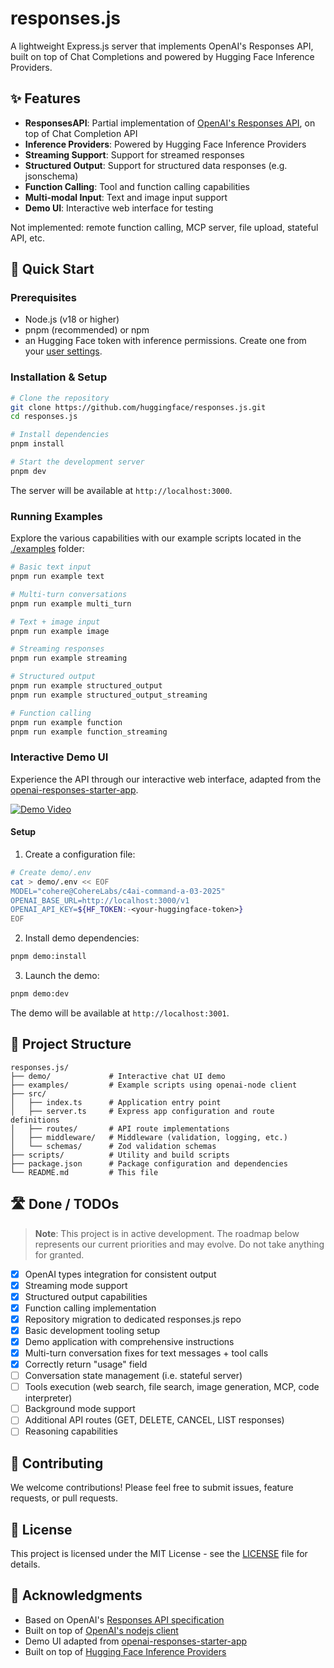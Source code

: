 # responses.js

A lightweight Express.js server that implements OpenAI's Responses API, built on top of Chat Completions and powered by Hugging Face Inference Providers.

## ✨ Features

- **ResponsesAPI**: Partial implementation of [OpenAI's Responses API](https://platform.openai.com/docs/api-reference/responses), on top of Chat Completion API
- **Inference Providers**: Powered by Hugging Face Inference Providers
- **Streaming Support**: Support for streamed responses
- **Structured Output**: Support for structured data responses (e.g. jsonschema)
- **Function Calling**: Tool and function calling capabilities
- **Multi-modal Input**: Text and image input support
- **Demo UI**: Interactive web interface for testing

Not implemented: remote function calling, MCP server, file upload, stateful API, etc.

## 🚀 Quick Start

### Prerequisites

- Node.js (v18 or higher)
- pnpm (recommended) or npm
- an Hugging Face token with inference permissions. Create one from your [user settings](https://huggingface.co/settings/tokens).

### Installation & Setup

```bash
# Clone the repository
git clone https://github.com/huggingface/responses.js.git
cd responses.js

# Install dependencies
pnpm install

# Start the development server
pnpm dev
```

The server will be available at `http://localhost:3000`.

### Running Examples

Explore the various capabilities with our example scripts located in the [./examples](./examples) folder:

```bash
# Basic text input
pnpm run example text

# Multi-turn conversations
pnpm run example multi_turn

# Text + image input
pnpm run example image

# Streaming responses
pnpm run example streaming

# Structured output
pnpm run example structured_output
pnpm run example structured_output_streaming

# Function calling
pnpm run example function
pnpm run example function_streaming
```

### Interactive Demo UI

Experience the API through our interactive web interface, adapted from the [openai-responses-starter-app](https://github.com/openai/openai-responses-starter-app).

[![Demo Video](https://huggingface.co/datasets/huggingface/documentation-images/resolve/main/responses.js/demo_mini.png)](https://youtu.be/F-tAUnW-nd0)


#### Setup

1. Create a configuration file:

```bash
# Create demo/.env
cat > demo/.env << EOF
MODEL="cohere@CohereLabs/c4ai-command-a-03-2025"
OPENAI_BASE_URL=http://localhost:3000/v1
OPENAI_API_KEY=${HF_TOKEN:-<your-huggingface-token>}
EOF
```

2. Install demo dependencies:

```bash
pnpm demo:install
```

3. Launch the demo:

```bash
pnpm demo:dev
```

The demo will be available at `http://localhost:3001`.

## 📁 Project Structure

```
responses.js/
├── demo/             # Interactive chat UI demo
├── examples/         # Example scripts using openai-node client
├── src/
│   ├── index.ts      # Application entry point
│   ├── server.ts     # Express app configuration and route definitions
│   ├── routes/       # API route implementations
│   ├── middleware/   # Middleware (validation, logging, etc.)
│   └── schemas/      # Zod validation schemas
├── scripts/          # Utility and build scripts
├── package.json      # Package configuration and dependencies
└── README.md         # This file
```

## 🛣️ Done / TODOs

> **Note**: This project is in active development. The roadmap below represents our current priorities and may evolve. Do not take anything for granted.

- [x] OpenAI types integration for consistent output
- [x] Streaming mode support
- [x] Structured output capabilities
- [x] Function calling implementation
- [x] Repository migration to dedicated responses.js repo
- [x] Basic development tooling setup
- [x] Demo application with comprehensive instructions
- [x] Multi-turn conversation fixes for text messages + tool calls
- [x] Correctly return "usage" field
- [ ] Conversation state management (i.e. stateful server)
- [ ] Tools execution (web search, file search, image generation, MCP, code interpreter)
- [ ] Background mode support
- [ ] Additional API routes (GET, DELETE, CANCEL, LIST responses)
- [ ] Reasoning capabilities

## 🤝 Contributing

We welcome contributions! Please feel free to submit issues, feature requests, or pull requests.

## 📄 License

This project is licensed under the MIT License - see the [LICENSE](LICENSE) file for details.

## 🙏 Acknowledgments

- Based on OpenAI's [Responses API specification](https://platform.openai.com/docs/api-reference/responses)
- Built on top of [OpenAI's nodejs client](https://github.com/openai/openai-node)
- Demo UI adapted from [openai-responses-starter-app](https://github.com/openai/openai-responses-starter-app)
- Built on top of [Hugging Face Inference Providers](https://huggingface.co/docs/inference-providers/index)

